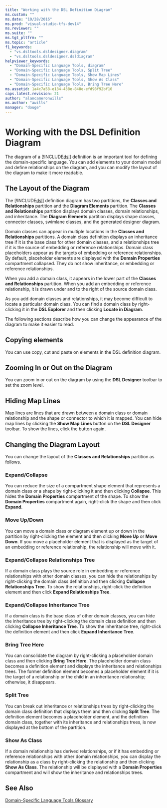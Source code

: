 ```yaml
---
title: "Working with the DSL Definition Diagram"
ms.custom: ""
ms.date: "10/28/2016"
ms.prod: "visual-studio-tfs-dev14"
ms.reviewer: ""
ms.suite: ""
ms.tgt_pltfrm: ""
ms.topic: "article"
f1_keywords: 
  - "vs.dsltools.dsldesigner.diagram"
  - "vs.dsltools.dsldesigner.dsldiagram"
helpviewer_keywords: 
  - "Domain-Specific Language Tools, diagram"
  - "Domain-Specific Language Tools, Split Tree"
  - "Domain-Specific Language Tools, Show Map Lines"
  - "Domain-Specific Language Tools, Show As Class"
  - "Domain-Specific Language Tools, Bring Tree Here"
ms.assetid: 1a4c7a58-e134-438e-848e-efd98f92bf10
caps.latest.revision: 21
author: "alancameronwills"
ms.author: "awills"
manager: "douge"
---
```

# Working with the DSL Definition Diagram
The diagram of a [!INCLUDE[dsl](../modeling/includes/dsl_md.md)] definition is an important tool for defining the domain-specific language. You can add elements to your domain model and define relationships on the diagram, and you can modify the layout of the diagram to make it more readable.  
  
## The Layout of the Diagram  
 The [!INCLUDE[dsl](../modeling/includes/dsl_md.md)] definition diagram has two partitions, the **Classes and Relationships** partition and the **Diagram Elements** partition. The **Classes and Relationships** partition displays domain classes, domain relationships, and inheritance. The **Diagram Elements** partition displays shape classes, connector classes, swimlane classes, and the generated designer diagram.  
  
 Domain classes can appear in multiple locations in the **Classes and Relationships** partitions. A domain class definition displays an inheritance tree if it is the base class for other domain classes, and a relationships tree if it is the source of embedding or reference relationships. Domain class placeholders appear as the targets of embedding or reference relationships. By default, placeholder elements are displayed with the **Domain Properties** compartment collapsed. They do not show inheritance, or embedding or reference relationships.  
  
 When you add a domain class, it appears in the lower part of the **Classes and Relationships** partition. When you add an embedding or reference relationship, it is drawn under and to the right of the source domain class.  
  
 As you add domain classes and relationships, it may become difficult to locate a particular domain class. You can find a domain class by right-clicking it in the **DSL Explorer** and then clicking **Locate in Diagram**.  
  
 The following sections describe how you can change the appearance of the diagram to make it easier to read.  
  
## Copying elements  
 You can use copy, cut and paste on elements in the DSL definition diagram.  
  
## Zooming In or Out on the Diagram  
 You can zoom in or out on the diagram by using the **DSL Designer** toolbar to set the zoom level.  
  
## Hiding Map Lines  
 Map lines are lines that are drawn between a domain class or domain relationship and the shape or connector to which it is mapped. You can hide map lines by clicking the **Show Map Lines** button on the **DSL Designer** toolbar. To show the lines, click the button again.  
  
## Changing the Diagram Layout  
 You can change the layout of the **Classes and Relationships** partition as follows.  
  
### Expand/Collapse  
 You can reduce the size of a compartment shape element that represents a domain class or a shape by right-clicking it and then clicking **Collapse**. This hides the **Domain Properties** compartment of the shape. To show the **Domain Properties** compartment again, right-click the shape and then click **Expand**.  
  
### Move Up/Down  
 You can move a domain class or diagram element up or down in the partition by right-clicking the element and then clicking **Move Up** or **Move Down**. If you move a placeholder element that is displayed as the target of an embedding or reference relationship, the relationship will move with it.  
  
### Expand/Collapse Relationships Tree  
 If a domain class plays the source role in embedding or reference relationships with other domain classes, you can hide the relationships by right-clicking the domain class definition and then clicking **Collapse Relationships Tree**. To show the relationships, right-click the definition element and then click **Expand Relationships Tree**.  
  
### Expand/Collapse Inheritance Tree  
 If a domain class is the base class of other domain classes, you can hide the inheritance tree by right-clicking the domain class definition and then clicking **Collapse Inheritance Tree**. To show the inheritance tree, right-click the definition element and then click **Expand Inheritance Tree**.  
  
### Bring Tree Here  
 You can consolidate the diagram by right-clicking a placeholder domain class and then clicking **Bring Tree Here**. The placeholder domain class becomes a definition element and displays the inheritance and relationships trees. The former definition element becomes a placeholder element if it is the target of a relationship or the child in an inheritance relationship; otherwise, it disappears.  
  
### Split Tree  
 You can break out inheritance or relationships trees by right-clicking the domain class definition that displays them and then clicking **Split Tree**. The definition element becomes a placeholder element, and the definition domain class, together with its inheritance and relationships trees, is now displayed at the bottom of the partition.  
  
### Show As Class  
 If a domain relationship has derived relationships, or if it has embedding or reference relationships with other domain relationships, you can display the relationship as a class by right-clicking the relationship and then clicking **Show As Class**. The relationship will be displayed with a **Domain Properties** compartment and will show the inheritance and relationships trees.  
  
## See Also  
 [Domain-Specific Language Tools Glossary](http://msdn.microsoft.com/en-us/ca5e84cb-a315-465c-be24-76aa3df276aa)